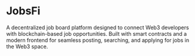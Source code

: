 # JobsFi
A decentralized job board platform designed to connect Web3 developers with blockchain-based job opportunities. Built with smart contracts and a modern frontend for seamless posting, searching, and applying for jobs in the Web3 space.
